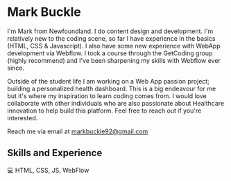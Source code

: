 # Mark Buckle 

I'm Mark from Newfoundland. I do content design and development. I'm relatively new to the coding scene, so far I have experience in the basics (HTML, CSS & Javascript). I also have some new experience with WebApp development via Webflow. I took a course through the GetCoding group (highly recommend) and I've been sharpening my skills with Webflow ever since.

Outside of the student life I am working on a Web App passion project; building a personalized health dashboard. This is a big endeavour for me but it's where my inspiration to learn coding comes from. I would love collaborate with other individuals who are also passionate about Healthcare innovation to help build this platform. Feel free to reach out if you're interested.

Reach me via email at markbuckle92@gmail.com

## Skills and Experience

💻 HTML, CSS, JS, WebFlow
